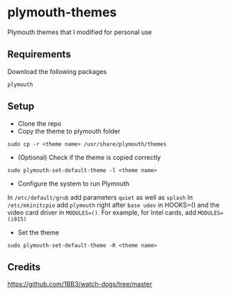 # plymouth-themes
Plymouth themes that I modified for personal use

## Requirements

Download the following packages
```
plymouth
```

## Setup

+ Clone the repo
+ Copy the theme to plymouth folder

```
sudo cp -r <theme name> /usr/share/plymouth/themes
```
+ (Optional) Check if the theme is copied correctly

```
sudo plymouth-set-default-theme -l <theme name>
```

+ Configure the system to run Plymouth

In `/etc/default/grub` add parameters `quiet` as well as `splash`
In `/etc/mkinitcpio` add `plymouth` right after `base udev` in HOOKS=() and the video card driver in `MODULES=()`.
For example, for Intel cards, add `MODULES=(i915)`

  
+ Set the theme 

```
sudo plymouth-set-default-theme -R <theme name>
```

## Credits
https://github.com/1BB3/watch-dogs/tree/master
